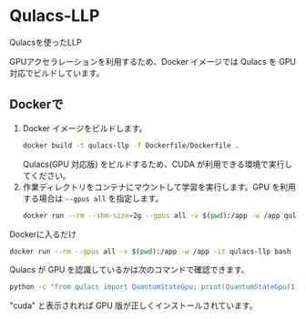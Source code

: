 # Qulacs-LLP
Qulacsを使ったLLP

GPUアクセラレーションを利用するため、Docker イメージでは Qulacs を
GPU 対応でビルドしています。

## Dockerで
1. Docker イメージをビルドします。
   ```bash
   docker build -t qulacs-llp -f Dockerfile/Dockerfile .
   ```
   Qulacs(GPU 対応版) をビルドするため、CUDA が利用できる環境で実行してください。
2. 作業ディレクトリをコンテナにマウントして学習を実行します。GPU を利用する場合は `--gpus all` を指定します。
   ```bash
   docker run --rm --shm-size=2g --gpus all -v $(pwd):/app -w /app qulacs-llp python -u src/train.py
   ```

Dockerに入るだけ
```bash
docker run --rm --gpus all -v $(pwd):/app -w /app -it qulacs-llp bash
```

Qulacs が GPU を認識しているかは次のコマンドで確認できます。
```bash
python -c "from qulacs import QuantumStateGpu; print(QuantumStateGpu(1).get_device_name())"
```
"cuda" と表示されれば GPU 版が正しくインストールされています。
